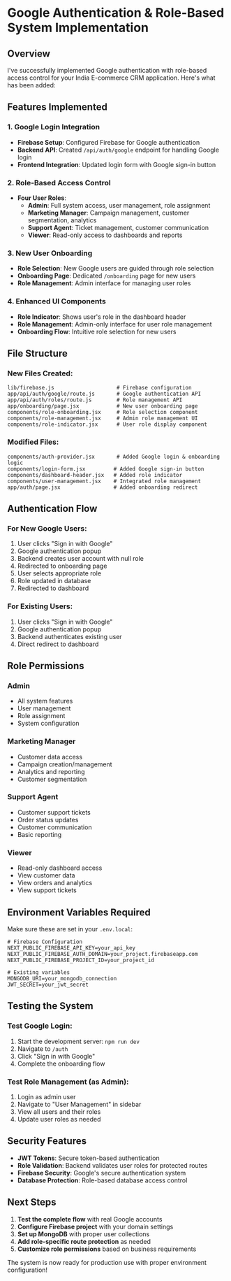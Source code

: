 # Google Authentication & Role-Based System Implementation

## Overview
I've successfully implemented Google authentication with role-based access control for your India E-commerce CRM application. Here's what has been added:

## Features Implemented

### 1. Google Login Integration
- **Firebase Setup**: Configured Firebase for Google authentication
- **Backend API**: Created `/api/auth/google` endpoint for handling Google login
- **Frontend Integration**: Updated login form with Google sign-in button

### 2. Role-Based Access Control
- **Four User Roles**:
  - **Admin**: Full system access, user management, role assignment
  - **Marketing Manager**: Campaign management, customer segmentation, analytics
  - **Support Agent**: Ticket management, customer communication
  - **Viewer**: Read-only access to dashboards and reports

### 3. New User Onboarding
- **Role Selection**: New Google users are guided through role selection
- **Onboarding Page**: Dedicated `/onboarding` page for new users
- **Role Management**: Admin interface for managing user roles

### 4. Enhanced UI Components
- **Role Indicator**: Shows user's role in the dashboard header
- **Role Management**: Admin-only interface for user role management
- **Onboarding Flow**: Intuitive role selection for new users

## File Structure

### New Files Created:
```
lib/firebase.js                    # Firebase configuration
app/api/auth/google/route.js       # Google authentication API
app/api/auth/roles/route.js        # Role management API
app/onboarding/page.jsx            # New user onboarding page
components/role-onboarding.jsx     # Role selection component
components/role-management.jsx     # Admin role management UI
components/role-indicator.jsx      # User role display component
```

### Modified Files:
```
components/auth-provider.jsx       # Added Google login & onboarding logic
components/login-form.jsx         # Added Google sign-in button
components/dashboard-header.jsx   # Added role indicator
components/user-management.jsx    # Integrated role management
app/auth/page.jsx                 # Added onboarding redirect
```

## Authentication Flow

### For New Google Users:
1. User clicks "Sign in with Google"
2. Google authentication popup
3. Backend creates user account with null role
4. Redirected to onboarding page
5. User selects appropriate role
6. Role updated in database
7. Redirected to dashboard

### For Existing Users:
1. User clicks "Sign in with Google"
2. Google authentication popup
3. Backend authenticates existing user
4. Direct redirect to dashboard

## Role Permissions

### Admin
- All system features
- User management
- Role assignment
- System configuration

### Marketing Manager
- Customer data access
- Campaign creation/management
- Analytics and reporting
- Customer segmentation

### Support Agent
- Customer support tickets
- Order status updates
- Customer communication
- Basic reporting

### Viewer
- Read-only dashboard access
- View customer data
- View orders and analytics
- View support tickets

## Environment Variables Required

Make sure these are set in your `.env.local`:

```env
# Firebase Configuration
NEXT_PUBLIC_FIREBASE_API_KEY=your_api_key
NEXT_PUBLIC_FIREBASE_AUTH_DOMAIN=your_project.firebaseapp.com
NEXT_PUBLIC_FIREBASE_PROJECT_ID=your_project_id

# Existing variables
MONGODB_URI=your_mongodb_connection
JWT_SECRET=your_jwt_secret
```

## Testing the System

### Test Google Login:
1. Start the development server: `npm run dev`
2. Navigate to `/auth`
3. Click "Sign in with Google"
4. Complete the onboarding flow

### Test Role Management (as Admin):
1. Login as admin user
2. Navigate to "User Management" in sidebar
3. View all users and their roles
4. Update user roles as needed

## Security Features

- **JWT Tokens**: Secure token-based authentication
- **Role Validation**: Backend validates user roles for protected routes
- **Firebase Security**: Google's secure authentication system
- **Database Protection**: Role-based database access control

## Next Steps

1. **Test the complete flow** with real Google accounts
2. **Configure Firebase project** with your domain settings
3. **Set up MongoDB** with proper user collections
4. **Add role-specific route protection** as needed
5. **Customize role permissions** based on business requirements

The system is now ready for production use with proper environment configuration!
